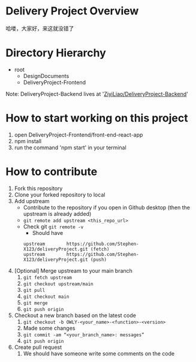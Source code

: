 # Delivery Project Overview

哈喽，大家好，来这就没错了

# Directory Hierarchy
- root
	- DesignDocuments
	- DeliveryProject-Frontend

Note: DeliveryProject-Backend lives at '[ZiyiLiao/DeliveryProject-Backend](https://github.com/ZiyiLiao/DeliveryProject-Backend)'

# How to start working on this project
1. open DeliveryProject-Frontend/front-end-react-app
2. npm install 
3. run the command 'npm start' in your terminal

# How to contribute
1. Fork this repository
2. Clone your forked repository to local
3. Add upstream
    * Contribute to the repository if you open in Github desktop (then the upstream is already added)
    * `git remote add upstream <this_repo_url>`
    * Check git `git remote -v`
        - Should have 
        ```
        upstream        https://github.com/Stephen-X123/deliveryProject.git (fetch)
        upstream        https://github.com/Stephen-X123/deliveryProject.git (push)
        ```
4. \[Optional\] Merge upstream to your main branch
    1. `git fetch upstream`
    2. `git checkout upstream/main`
    3. `git pull`
    4. `git checkout main`
    5. `git merge`
    6. `git push origin`
5. Checkout a new branch based on the latest code
    1. `git checkout -b OWLY-<your_name>-<function>-<version>`
    2. Made some changes
    3. `git commit -am “<your_branch_name>: messages”`
    4. `git push origin`
6. Create pull request
    1. We should have someone write some comments on the code
